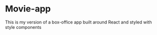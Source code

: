 # Movie-app

This is my version of a box-office app built around React and styled with style components
